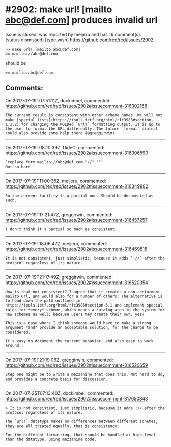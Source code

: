 
#2902: make url! [mailto abc@def.com] produces invalid url
================================================================================
Issue is closed, was reported by meijeru and has 16 comment(s).
[status.dismissed] [type.wish]
<https://github.com/red/red/issues/2902>

```
>> make url! [mailto abc@def.com]
== mailto://abc@def.com
```
should be
```
== mailto:abc@def.com
```



Comments:
--------------------------------------------------------------------------------

On 2017-07-19T07:51:11Z, dockimbel, commented:
<https://github.com/red/red/issues/2902#issuecomment-316302168>

    The current result is consistent with other scheme names. We will not make [special lists](https://tools.ietf.org/html/rfc3986#section-1.1.2) for changing the MOLDed `url!` formatting output. It is up to the user to format the URL differently. The future `format` dialect could also provide some help there (@greggirwin).

--------------------------------------------------------------------------------

On 2017-07-19T08:10:39Z, DideC, commented:
<https://github.com/red/red/issues/2902#issuecomment-316306590>

    `replace form mailto://abc@def.com "//" ""`
    Not so hard !

--------------------------------------------------------------------------------

On 2017-07-19T11:00:35Z, meijeru, commented:
<https://github.com/red/red/issues/2902#issuecomment-316349882>

    So the current facility is a partial one. Should be documented as such.

--------------------------------------------------------------------------------

On 2017-07-19T17:21:47Z, greggirwin, commented:
<https://github.com/red/red/issues/2902#issuecomment-316457257>

    I don't think it's partial so much as consistent.

--------------------------------------------------------------------------------

On 2017-07-19T18:06:47Z, meijeru, commented:
<https://github.com/red/red/issues/2902#issuecomment-316469818>

    It is not consistent, just simplistic, because it adds `://` after the protocol regardless of its nature.

--------------------------------------------------------------------------------

On 2017-07-19T21:17:49Z, greggirwin, commented:
<https://github.com/red/red/issues/2902#issuecomment-316520354>

    How is that not consistent? I agree that it creates a non-conformant mailto url, and would also for a number of others. The alternative is to head down the path outlined in https://tools.ietf.org/html/rfc3986#section-3.1 and implement special rules for *every* scheme, which means a catalog area in the system for new schemes as well, because users may create their own, yes?
    
    This is a case where I think someone would have to make a strong argument *and* provide an acceptable solution, for the change to be considered. 
    
    It's easy to document the current behavior, and also easy to work around.

--------------------------------------------------------------------------------

On 2017-07-19T21:19:06Z, greggirwin, commented:
<https://github.com/red/red/issues/2902#issuecomment-316520659>

    Step one might be to write a mezzanine that does this. Not hard to do, and provides a concrete basis for discussion.

--------------------------------------------------------------------------------

On 2017-07-25T07:13:40Z, dockimbel, commented:
<https://github.com/red/red/issues/2902#issuecomment-317650843>

    > It is not consistent, just simplistic, because it adds :// after the protocol regardless of its nature.
    
    The `url!` datatype makes no differences between different schemes, they are all treated equally, that is consistency.
    
    For the different formatting, that should be handled at high-level than the datatype, using mezzanine code.

